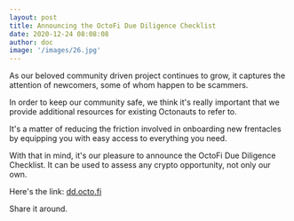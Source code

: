 ```yaml
---
layout: post
title: Announcing the OctoFi Due Diligence Checklist
date: 2020-12-24 08:08:08
author: doc
image: '/images/26.jpg'
---
```


As our beloved community driven project continues to grow, it captures the attention of newcomers, some of whom happen to be scammers.

In order to keep our community safe, we think it's really important that we provide additional resources for existing Octonauts to refer to.

It's a matter of reducing the friction involved in onboarding new frentacles by equipping you with easy access to everything you need. 

With that in mind, it's our pleasure to announce the OctoFi Due Diligence Checklist. It can be used to assess any crypto opportunity, not only our own.

Here's the link: [dd.octo.fi](https://dd.octo.fi)

Share it around. 
